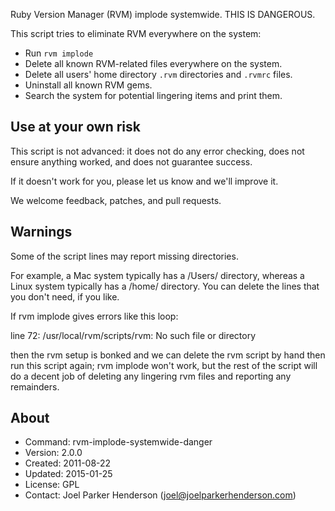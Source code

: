 Ruby Version Manager (RVM) implode systemwide. THIS IS DANGEROUS.

This script tries to eliminate RVM everywhere on the system:

  * Run `rvm implode`
  * Delete all known RVM-related files everywhere on the system.
  * Delete all users' home directory `.rvm` directories and `.rvmrc` files.
  * Uninstall all known RVM gems.
  * Search the system for potential lingering items and print them.

## Use at your own risk

This script is not advanced: it does not do any error checking,
does not ensure anything worked, and does not guarantee success.

If it doesn't work for you, please let us know and we'll improve it.

We welcome feedback, patches, and pull requests.

## Warnings

Some of the script lines may report missing directories.

For example, a Mac system typically has a /Users/ directory,
whereas a Linux system typically has a /home/ directory.
You can delete the lines that you don't need, if you like.

If rvm implode gives errors like this loop:

   line 72: /usr/local/rvm/scripts/rvm: No such file or directory

then the rvm setup is bonked and we can delete the rvm script
by hand then run this script again; rvm implode won't work,
but the rest of the script will do a decent job of deleting
any lingering rvm files and reporting any remainders.

## About

  * Command: rvm-implode-systemwide-danger
  * Version: 2.0.0
  * Created: 2011-08-22
  * Updated: 2015-01-25
  * License: GPL
  * Contact: Joel Parker Henderson (joel@joelparkerhenderson.com)
